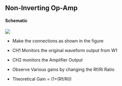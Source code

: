Non-Inverting Op-Amp
---

#### Schematic


![](https://github.com/fossasia/pslab-experiments/blob/master/images/schematics/Non-Inverting.svg)

* Make the connections as shown in the figure
* CH1 Monitors the original waveform output from W1
* CH2 monitors the Amplifier Output

* Observe Various gains by changing the Rf/Ri Ratio

* Theoretical Gain = (1+(Rf/Ri))
